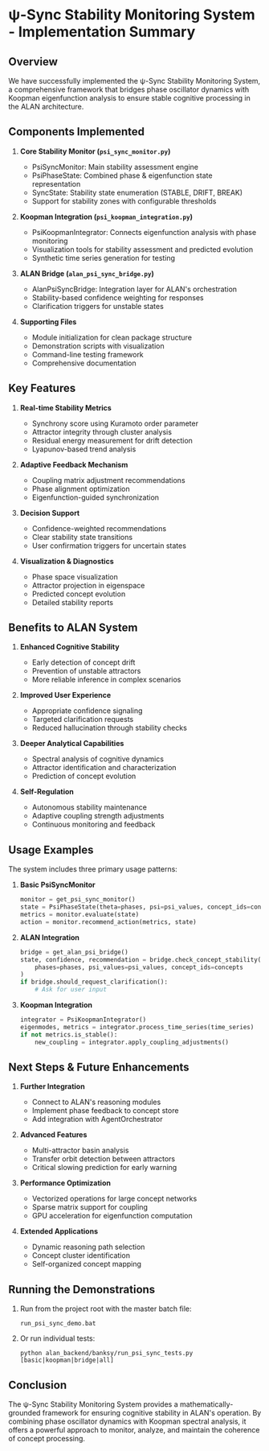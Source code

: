 # ψ-Sync Stability Monitoring System - Implementation Summary

## Overview

We have successfully implemented the ψ-Sync Stability Monitoring System, a comprehensive framework that bridges phase oscillator dynamics with Koopman eigenfunction analysis to ensure stable cognitive processing in the ALAN architecture.

## Components Implemented

1. **Core Stability Monitor (`psi_sync_monitor.py`)**
   - PsiSyncMonitor: Main stability assessment engine
   - PsiPhaseState: Combined phase & eigenfunction state representation
   - SyncState: Stability state enumeration (STABLE, DRIFT, BREAK)
   - Support for stability zones with configurable thresholds

2. **Koopman Integration (`psi_koopman_integration.py`)**
   - PsiKoopmanIntegrator: Connects eigenfunction analysis with phase monitoring
   - Visualization tools for stability assessment and predicted evolution
   - Synthetic time series generation for testing

3. **ALAN Bridge (`alan_psi_sync_bridge.py`)**
   - AlanPsiSyncBridge: Integration layer for ALAN's orchestration
   - Stability-based confidence weighting for responses
   - Clarification triggers for unstable states

4. **Supporting Files**
   - Module initialization for clean package structure
   - Demonstration scripts with visualization
   - Command-line testing framework
   - Comprehensive documentation

## Key Features

1. **Real-time Stability Metrics**
   - Synchrony score using Kuramoto order parameter
   - Attractor integrity through cluster analysis
   - Residual energy measurement for drift detection
   - Lyapunov-based trend analysis

2. **Adaptive Feedback Mechanism**
   - Coupling matrix adjustment recommendations
   - Phase alignment optimization
   - Eigenfunction-guided synchronization

3. **Decision Support**
   - Confidence-weighted recommendations
   - Clear stability state transitions
   - User confirmation triggers for uncertain states

4. **Visualization & Diagnostics**
   - Phase space visualization
   - Attractor projection in eigenspace
   - Predicted concept evolution
   - Detailed stability reports

## Benefits to ALAN System

1. **Enhanced Cognitive Stability**
   - Early detection of concept drift
   - Prevention of unstable attractors
   - More reliable inference in complex scenarios

2. **Improved User Experience**
   - Appropriate confidence signaling
   - Targeted clarification requests
   - Reduced hallucination through stability checks

3. **Deeper Analytical Capabilities**
   - Spectral analysis of cognitive dynamics
   - Attractor identification and characterization
   - Prediction of concept evolution

4. **Self-Regulation**
   - Autonomous stability maintenance
   - Adaptive coupling strength adjustments
   - Continuous monitoring and feedback

## Usage Examples

The system includes three primary usage patterns:

1. **Basic PsiSyncMonitor**
   ```python
   monitor = get_psi_sync_monitor()
   state = PsiPhaseState(theta=phases, psi=psi_values, concept_ids=concepts)
   metrics = monitor.evaluate(state)
   action = monitor.recommend_action(metrics, state)
   ```

2. **ALAN Integration**
   ```python
   bridge = get_alan_psi_bridge()
   state, confidence, recommendation = bridge.check_concept_stability(
       phases=phases, psi_values=psi_values, concept_ids=concepts
   )
   if bridge.should_request_clarification():
       # Ask for user input
   ```

3. **Koopman Integration**
   ```python
   integrator = PsiKoopmanIntegrator()
   eigenmodes, metrics = integrator.process_time_series(time_series)
   if not metrics.is_stable():
       new_coupling = integrator.apply_coupling_adjustments()
   ```

## Next Steps & Future Enhancements

1. **Further Integration**
   - Connect to ALAN's reasoning modules
   - Implement phase feedback to concept store
   - Add integration with AgentOrchestrator

2. **Advanced Features**
   - Multi-attractor basin analysis
   - Transfer orbit detection between attractors
   - Critical slowing prediction for early warning

3. **Performance Optimization**
   - Vectorized operations for large concept networks
   - Sparse matrix support for coupling
   - GPU acceleration for eigenfunction computation

4. **Extended Applications**
   - Dynamic reasoning path selection
   - Concept cluster identification
   - Self-organized concept mapping

## Running the Demonstrations

1. Run from the project root with the master batch file:
   ```
   run_psi_sync_demo.bat
   ```

2. Or run individual tests:
   ```
   python alan_backend/banksy/run_psi_sync_tests.py [basic|koopman|bridge|all]
   ```

## Conclusion

The ψ-Sync Stability Monitoring System provides a mathematically-grounded framework for ensuring cognitive stability in ALAN's operation. By combining phase oscillator dynamics with Koopman spectral analysis, it offers a powerful approach to monitor, analyze, and maintain the coherence of concept processing.

